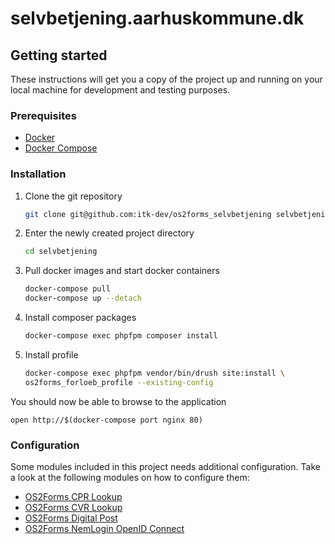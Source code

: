 # selvbetjening.aarhuskommune.dk

## Getting started

These instructions will get you a copy of the project up and running on your local machine for development and testing purposes.

### Prerequisites

* [Docker](https://www.docker.com/)
* [Docker Compose](https://docs.docker.com/compose/)

### Installation

1. Clone the git repository
   ```sh
   git clone git@github.com:itk-dev/os2forms_selvbetjening selvbetjening
   ```

2. Enter the newly created project directory
   ```sh
   cd selvbetjening
   ```

3. Pull docker images and start docker containers
   ```sh
   docker-compose pull
   docker-compose up --detach

4. Install composer packages
   ```sh
   docker-compose exec phpfpm composer install
   ```

5. Install profile
   ```sh
   docker-compose exec phpfpm vendor/bin/drush site:install \
   os2forms_forloeb_profile --existing-config
   ```

You should now be able to browse to the application

```shell
open http://$(docker-compose port nginx 80)
```

### Configuration

Some modules included in this project needs additional configuration.
Take a look at the following modules on how to configure them:

* [OS2Forms CPR Lookup](https://github.com/itk-dev/os2forms_cpr_lookup)
* [OS2Forms CVR Lookup](https://github.com/itk-dev/os2forms_cvr_lookup)
* [OS2Forms Digital Post](https://github.com/itk-dev/os2forms_digital_post)
* [OS2Forms NemLogin OpenID Connect](https://github.com/itk-dev/os2forms_nemlogin_openid_connect)
